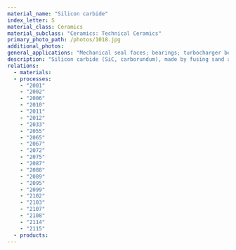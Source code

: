 ```yaml
---
material_name: "Silicon carbide"
index_letter: S
material_class: Ceramics
material_subclass: "Ceramics: Technical Ceramics"
primary_photo_path: /photos/1018.jpg
additional_photos:
general_applications: "Mechanical seal faces; bearings; turbocharger bearings; gas turbine rotors; wear and corrosion-resistant parts; high temperature devices, laboratory test equipment; hydraulic plungers; pistons; cylinder liners; guides and feeds; heating elements, body and aircraft armor."
description: "Silicon carbide (SiC, carborundum), made by fusing sand and coke at 2200 C, is the grit on high quality sandpaper. It is very hard and maintains its strength to 1400C high temperature, has good thermal shock resistance, excellent abrasion resistance, but, like all ceramics, it is brittle. It has the highest corrosion resistance of all advanced ceramics."
relations:
  - materials:
  - processes:
    - "2001"
    - "2002"
    - "2006"
    - "2010"
    - "2011"
    - "2012"
    - "2033"
    - "2055"
    - "2065"
    - "2067"
    - "2072"
    - "2075"
    - "2087"
    - "2088"
    - "2089"
    - "2095"
    - "2099"
    - "2102"
    - "2103"
    - "2107"
    - "2108"
    - "2114"
    - "2115"
  - products:
---
```

